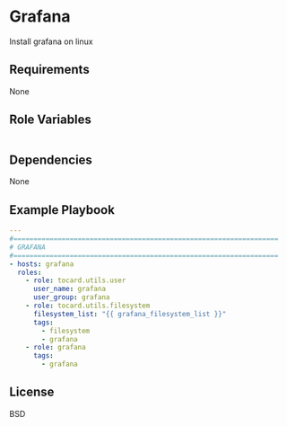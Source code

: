 Grafana
=========

Install grafana on linux

Requirements
------------

None

Role Variables
--------------

```yaml
```

Dependencies
------------

None

Example Playbook
----------------

```yaml
---
#==================================================================
# GRAFANA
#==================================================================
- hosts: grafana
  roles:
    - role: tocard.utils.user
      user_name: grafana
      user_group: grafana
    - role: tocard.utils.filesystem
      filesystem_list: "{{ grafana_filesystem_list }}"
      tags:
        - filesystem
        - grafana
    - role: grafana
      tags:
        - grafana
```

License
-------

BSD

